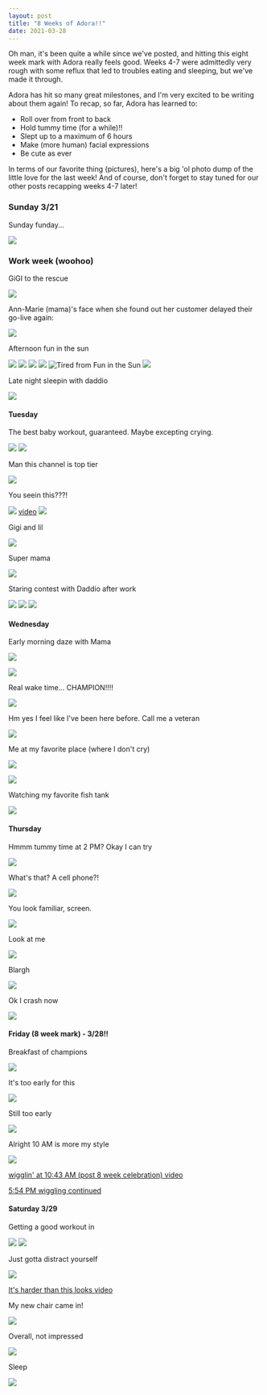 ```yaml
---
layout: post
title: "8 Weeks of Adora!!"
date: 2021-03-28
---
```


Oh man, it's been quite a while since we've posted, and hitting this eight week mark with Adora really feels good. Weeks 4-7 were admittedly very rough with some reflux that led to troubles eating and sleeping, but we've made it through.

Adora has hit so many great milestones, and I'm very excited to be writing about them again! To recap, so far, Adora has learned to:

- Roll over from front to back
- Hold tummy time (for a while)!!
- Slept up to a maximum of 6 hours
- Make (more human) facial expressions
- Be cute as ever

In terms of our favorite thing (pictures), here's a big 'ol photo dump of the little love for the last week! And of course, don't forget to stay tuned for our other posts recapping weeks 4-7 later!


### Sunday 3/21

Sunday funday...

![](/assets/img/2021-03-28-00-19-12.png)

### Work week (woohoo)

GiGI to the rescue

![](/assets/img/2021-03-28-00-19-38.png)

Ann-Marie (mama)'s face when she found out her customer delayed their go-live again:

![](/assets/img/2021-03-28-00-20-00.png)

Afternoon fun in the sun

![](/assets/img/2021-03-28-00-20-35.png)
![](/assets/img/2021-03-28-00-20-45.png)
![](/assets/img/2021-03-28-00-20-56.png)
![](/assets/img/2021-03-28-00-21-04.png)
![Tired from Fun in the Sun](/assets/img/2021-03-28-00-21-22.png)
![](/assets/img/2021-03-28-00-21-37.png)

Late night sleepin with daddio

![](/assets/img/2021-03-28-00-22-03.png)

#### Tuesday

The best baby workout, guaranteed. Maybe excepting crying.

![](/assets/img/2021-03-28-00-22-46.png)
![](/assets/img/2021-03-28-00-23-07.png)

Man this channel is top tier

![](/assets/img/2021-03-28-00-23-01.png)

You seein this???!

![](/assets/img/2021-03-28-00-23-23.png)
[video](https://photos.app.goo.gl/Q8PUSXex4aWTNXXM8)
![](/assets/img/2021-03-28-00-24-26.png)

Gigi and lil

![](/assets/img/2021-03-28-00-25-01.png)

Super mama

![](/assets/img/2021-03-28-00-25-39.png)

Staring contest with Daddio after work

![](/assets/img/2021-03-28-00-26-00.png)
![](/assets/img/2021-03-28-00-26-08.png)
![](/assets/img/2021-03-28-00-26-15.png)

#### Wednesday

Early morning daze with Mama

![](/assets/img/2021-03-28-00-26-44.png)

![](/assets/img/2021-03-28-00-26-58.png)

Real wake time... CHAMPION!!!!

![](/assets/img/2021-03-28-00-27-24.png)

Hm yes I feel like I've been here before. Call me a veteran

![](/assets/img/2021-03-28-00-27-57.png)

Me at my favorite place (where I don't cry)

![](/assets/img/2021-03-28-00-28-36.png)

![](/assets/img/2021-03-28-00-28-44.png)

Watching my favorite fish tank

![](/assets/img/2021-03-28-00-29-04.png)

#### Thursday

Hmmm tummy time at 2 PM? Okay I can try

![](/assets/img/2021-03-28-00-29-30.png)

What's that? A cell phone?!

![](/assets/img/2021-03-28-00-29-44.png)

You look familiar, screen.

![](/assets/img/2021-03-28-00-29-58.png)

Look at me

![](/assets/img/2021-03-28-00-30-19.png)

Blargh

![](/assets/img/2021-03-28-00-30-33.png)

Ok I crash now

![](/assets/img/2021-03-28-00-30-51.png)


#### Friday (8 week mark) - 3/28!!

Breakfast of champions

![](/assets/img/2021-03-28-00-32-16.png)

It's too early for this

![](/assets/img/2021-03-28-00-32-28.png)

Still too early

![](/assets/img/2021-03-28-00-32-41.png)


Alright 10 AM is more my style

![](/assets/img/2021-03-28-00-32-57.png)

[wigglin' at 10:43 AM (post 8 week celebration) video](https://photos.app.goo.gl/AirzToyGyjzS5ghG6A)

[5:54 PM wiggling continued](https://photos.app.goo.gl/VzKBFsBAtP5ahR4w6)

#### Saturday 3/29

Getting a good workout in

![](/assets/img/2021-03-28-00-35-44.png)
![](/assets/img/2021-03-28-00-35-56.png)

Just gotta distract yourself

![](/assets/img/2021-03-28-00-36-10.png)

[It's harder than this looks video](https://photos.app.goo.gl/SfD7XGiQerH24CmW9)

My new chair came in!

![](/assets/img/2021-03-28-00-37-13.png)

Overall, not impressed

![](/assets/img/2021-03-28-00-37-31.png)

Sleep

![](/assets/img/2021-03-28-00-37-44.png)